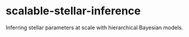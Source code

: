 # scalable-stellar-inference
Inferring stellar parameters at scale with hierarchical Bayesian models.
